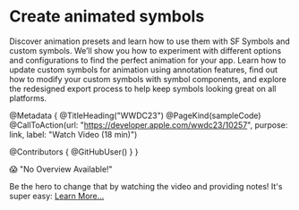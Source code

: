 # Create animated symbols

Discover animation presets and learn how to use them with SF Symbols and custom symbols. We’ll show you how to experiment with different options and configurations to find the perfect animation for your app. Learn how to update custom symbols for animation using annotation features, find out how to modify your custom symbols with symbol components, and explore the redesigned export process to help keep symbols looking great on all platforms.

@Metadata {
   @TitleHeading("WWDC23")
   @PageKind(sampleCode)
   @CallToAction(url: "https://developer.apple.com/wwdc23/10257", purpose: link, label: "Watch Video (18 min)")

   @Contributors {
      @GitHubUser(<replace this with your GitHub handle>)
   }
}

😱 "No Overview Available!"

Be the hero to change that by watching the video and providing notes! It's super easy:
 [Learn More…](https://wwdcnotes.github.io/WWDCNotes/documentation/wwdcnotes/contributing)
